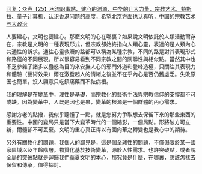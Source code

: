 [回复：众声【25】水流职事站、健心的渊源，中华的几大力量，宗教艺术、特斯拉、量子计算机，认识香港问题的高度，希望北京方面也认真听，中国的宗教艺术与大政治](https://youtu.be/_rUHPibgYv4)

人要建心，文明也要建心。那麽文明的心在哪裏？如果說文明依託於人類活動爾存在，宗教是文明的一種表現形式，但宗教卻始終指向人類心靈，表達的是人類內心共通性的訴求。通往心靈救贖的路都可以稱為某種宗教，不同的路是對其表現形式和路徑的不同展現。所以很容易看到不同宗教之間的關聯性與相似點。當然其中也不乏參雜了諸多以蠱惑為目的來安撫人心的邪門外道和登峰造極，只關注其表現力和體驗（藝術效果）爾在激發起人的情緒之後並不在乎內心是否仍舊虛乏。失敗原因也簡單，沒人願意只吃鎮痛藥而不祛病根。

我的理解是在變革中，理性是基礎，而宗教化的藝術手法與宗教信仰的支撐都不可或缺。因為變革中，人既是因也是果，變革的根源是一個群體的內心需求。

感謝方老的點撥，我似乎聽懂了一點，就是您努力爭取想去保留下來的那些東西的重要性。中國的變局只是當下大變革時代的一個縮影，一個局點。形將破方可立新，爾髓卻不可丟棄。文明的重心真正得以有國向華之轉變也是我心中的期待。

另外有關物化的問題，我個人的鄙見是，這是個全球性的問題，不僅侷限於某一國家區域以及年齡階層。物質化基於技術變革，源於人性需求。也許突破點，或者說全局的突破點就是迴歸我們華夏文明的本心，那究竟是什麽，在哪裏，應該怎樣去保留和傳承，值得探討。
